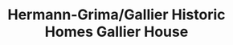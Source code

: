 ---
layout: repo
title: "Hermann-Grima/Gallier Historic Homes Gallier House"
id: 25478
permalink: repos/25478/
---